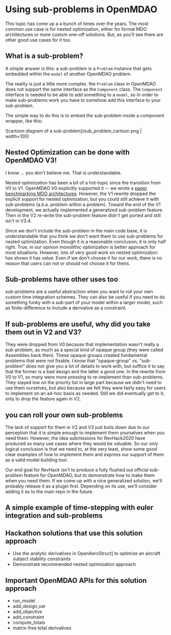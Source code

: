 # Using sub-problems in OpenMDAO

This topic has come up a a bunch of times over the years. 
The most common use case is for nested optimization, either for formal 
MDO architectures or more custom one-off solutions. 
But, as you'll see there are other good use cases for it too. 

## What is a sub-problem? 
A simple answer is this: a sub-problem is a `Problem` instance that gets embedded within the `model` of another OpenMDAO problem. 

The reality is just a little more complex. the `Problem` class in OpenMDAO does not support the same interface as the `Component` class. 
The `Component` interface is needed to be able to add something to a `model`, so in order to make sub-problems work you have to somehow add this interface to your sub-problem. 

The simple way to do this is to embed the sub-problem inside a component wrapper, like this: 

![cartoon diagram of a sub-problem](sub_problem_cartoon.png | width=100)


## Nested Optimization can be done with OpenMDAO V3! 
I know ... you don't believe me.
That is understandable.  

Nested optimization has been a bit of a hot-topic since the transition from V0 to V1. 
OpenMDAO V0 explicitly supported it -- we wrote a [paper benchmarking MDO architectures][9].
However, the V1 rewrite dropped the explicit support for nested optimization, 
but you could still achieve it with sub-problems (a.k.a. problem within a problem). 
Toward the end of the V1 development, we actually implemented a generalized sub-problem feature. 
Then in the V2 re-write the sub-problem feature didn't get ported and still isn't in V3.4. 

Since we don't include the sub-problem in the main code base, it is understandable that you think we don't want them to use sub-problems for nested optimization. 
Even though it is a reasonable conclusion, it is only half right. 
True, in our opinion monolithic optimization is better approach for most situations. 
However, lots of very good work on nested optimization has shown it has value. 
Even if we don't choose it for our work, 
there is no reason that users can not or should not choose it for theirs. 

## Sub-problems have other uses too 
sub-problems are a useful abstraction when you want to roll your own custom time integration schemes. 
They can also be useful if you need to do something funky with a sub-part of your model within a larger model, such as finite-difference to include a derivative as a constraint. 

## If sub-problems are useful, why did you take them out in V2 and V3?  

They were dropped from V0 because that implementation wasn't really a sub-problem, as much as a special kind of opaque group (they were called Assemblies back then). 
These opaque groups created fundamental problems that were not fixable. 
I know that "opaque-group" vs. "sub-problem" does not give you a lot of details to work with, but suffice it to say that the former is a bad design and the latter a good one. 
In the rewrite from V0 to V1, so many were more pressing to re-implement than sub-problems. 
They stayed low on the priority list in large part because we didn't need to use them ourselves, but also because we felt they were fairly easy for users to implement on an ad-hoc basis as needed. 
Still we did eventually get to it, only to drop the feature again in V2. 

## you can roll your own sub-problems

The lack of support for them in V2 and V3 just boils down due to our perception that it is simple enough to implement them yourselves when you need them. 
However, the idea submissions for RevHack2020 have produced so many use cases where they would be valuable. 
So our only logical conclusion is that we need to, at the very least, show some good clear examples of how to implement them and express our support of them as a valid model building tool. 

Our end goal for RevHack isn't to produce a fully flushed out official sub-problem feature for OpenMDAO, but to demonstrate how to make them when you need them. 
If we come up with a nice generalized solution, we'll probably release it as a plugin first. 
Depending on its use, we'll consider adding it as to the main repo in the future. 


## A simple example of time-stepping with euler integration and sub-problems 

## Hackathon solutions that use this solution approach
* Use the analytic derivatives in OpenAeroStruct] to optimize an aircraft subject stability constraints 
* Demonstrate recommended nested optimization approach

## Important OpenMDAO APIs for this solution approach 
* run_model 
* add_design_var 
* add_objective 
* add_constraint 
* compute_totals 
* matrix-free total derivatives

[9]: http://openmdao.org/pubs/Gray_Moore_Hearn_Naylor-_2013_-Benchmarking.pdf
